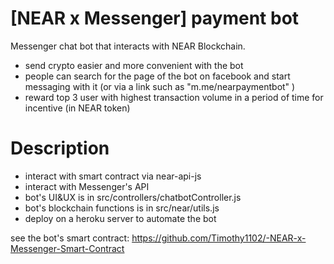 # [NEAR x Messenger] payment bot
Messenger chat bot that interacts with NEAR Blockchain.
- send crypto easier and more convenient with the bot 
- people can search for the page of the bot on facebook and start messaging with it (or via a link such as "m.me/nearpaymentbot" )
- reward top 3 user with highest transaction volume in a period of time for incentive (in NEAR token)

Description
===============

- interact with smart contract via near-api-js
- interact with Messenger's API 
- bot's UI&UX is in src/controllers/chatbotController.js
- bot's blockchain functions is in src/near/utils.js
- deploy on a heroku server to automate the bot 

see the bot's smart contract: https://github.com/Timothy1102/-NEAR-x-Messenger-Smart-Contract
